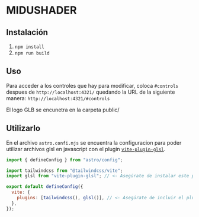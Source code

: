 # MIDUSHADER

## Instalación

1. `npm install`
2. `npm run build`

## Uso

Para acceder a los controles que hay para modificar, coloca `#controls` despues de `http://localhost:4321/` quedando la URL de la siguiente manera: `http://localhost:4321/#controls`

El logo GLB se encunetra en la carpeta public/

## Utilizarlo

En el archivo `astro.confi.mjs` se encuentra la configuracion para poder utilizar archivos glsl en javascript con el plugin [`vite-plugin-glsl`](https://www.npmjs.com/package/vite-plugin-glsl).

```javascript
import { defineConfig } from "astro/config";

import tailwindcss from "@tailwindcss/vite";
import glsl from "vite-plugin-glsl"; // <- Asegúrate de instalar este plugin

export default defineConfig({
  vite: {
    plugins: [tailwindcss(), glsl()], // <- Asegúrate de incluir el plugin glsl
  },
});
```
